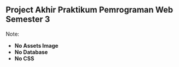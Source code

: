 ## Project Akhir Praktikum Pemrograman Web Semester 3
Note:
- **No Assets Image**
- **No Database**
- **No CSS**
